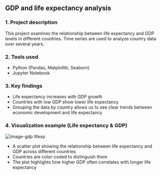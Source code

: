 ## **GDP and life expectancy analysis**

### **1. Project description**
This project examines the relationship between life expectancy and GDP levels in different countries. Time series are used to analyze country data over several years.

### **2. Tools used**
- Python (Pandas, Matplotlib, Seaborn)
- Jupyter Notebook

### **3. Key findings**
- Life expectancy increases with GDP growth
- Countries with low GDP show lower life expectancy
- Grouping the data by country allows us to see clear trends between economic development and life expectancy

### **4. Visualization example (Life expectancy & GDP)**
   
![image-gdp lifexp](https://github.com/user-attachments/assets/6e561adf-ce24-4c1e-b7ec-97fb3882cd4b)
   
- A scatter plot showing the relationship between life expectancy and GDP across different countries
- Countries are color-coded to distinguish them
- The plot highlights how higher GDP often correlates with longer life expectancy
